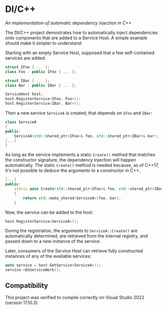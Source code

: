 # DI/C++
_An implementation of automatic dependency injection in C++_

The DI/C++ project demostrates how to automatically inject dependencies onto
components that are added to a Service Host. A simple example should make it
simpler to understand:

Starting with an empty Service Host, supposed that a few self-contained services 
are added:

```c++
struct IFoo { ... };
class Foo : public IFoo { ... };

struct IBar { ... };
class Bar : public IBar { ... };

ServiceHost host;
host.RegisterService<IFoo, Foo>();
host.RegisterService<IBar, Bar>();
```

Then a new service `ServiceA` is created, that depends on `IFoo` and `IBar`:

```c++
class ServiceA
{
public:
    ServiceA(std::shared_ptr<IFoo>& foo, std::shared_ptr<IBar>& bar);
[...]
}
```

As long as the service implements a static `Create()` method that matches the
constructor signature, the dependency injection will happen automatically. The 
static `Create()` method is needed because, as of C\++17, it's not possible to 
deduce the arguments to a constructor in C++.

```c++
[...]
public:
    static auto Create(std::shared_ptr<IFoo>& foo, std::shared_ptr<IBar>& bar)
    {
        return std::make_shared<ServiceA>(foo, bar);
    }
```

Now, the service can be added to the host:

```c++
host.RegisterService<ServiceA>();
```

During the registration, the arguments to `ServiceA::Create()` are automatically
determined, are retrieved from the internal registry, and passed down to a new 
instance of the service.

Later, consumers of the Service Host can retrieve fully constructed instances of 
any of the available services:

```c++
auto service = host.GetService<ServiceA>();
service->DoServiceWork();
```

## Compatibility

This project was verified to compile correctly on Visual Studio 2022 (version 17.10.3).
